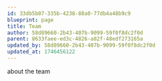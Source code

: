 ```yaml
---
id: 33db5b07-335b-4238-88a0-77db4a48b9c9
blueprint: page
title: Team
author: 58d89660-2b43-407b-9099-59f0f8dc2f0d
parent: 8633faee-ed3c-4826-a82f-48edf273165a
updated_by: 58d89660-2b43-407b-9099-59f0f8dc2f0d
updated_at: 1746456122
---
```

about the team
